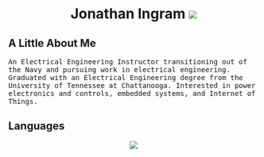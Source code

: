 <h1 align="center">Jonathan Ingram
    <a href="mailto: jonathan.ingram255@gmail.com">
      <img src="https://img.shields.io/badge/Gmail-D14836?style=for-the-badge&logo=gmail&logoColor=white">
    </a>
</h1>

## A Little About Me
<samp align="center">
An Electrical Engineering Instructor transitioning out of the Navy and pursuing work in electrical engineering. Graduated with an Electrical Engineering degree from the University of Tennessee at Chattanooga. Interested in power electronics and controls, embedded systems, and Internet of Things.
</samp>

## Languages

<div align="center">
  <a href="https://skillicons.dev">
    <img src="https://skillicons.dev/icons?i=python,c,cpp,arduino,js,html">
  </a>
</div>
